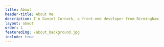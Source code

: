 ```yaml
---
title: About
header-title: About Me
description: I'm Daniel Cornock, a front-end developer from Birmingham, United Kingdom.
layout: about
order: 1
featuredImg: /about_background.jpg
include: true
---
```


